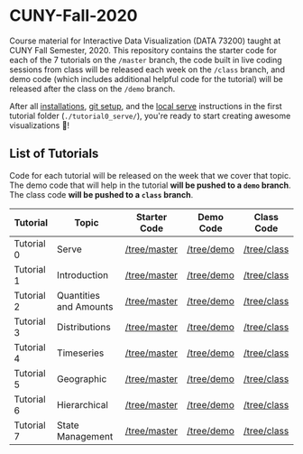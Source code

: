 # CUNY-Fall-2020

Course material for Interactive Data Visualization (DATA 73200) taught at CUNY Fall Semester, 2020. This repository contains the starter code for each of the 7 tutorials on the `/master` branch, the code built in live coding sessions from class will be released each week on the `/class` branch, and demo code (which includes additional helpful code for the tutorial) will be released after the class on the `/demo` branch. 

After all [installations](./tutorial0_serve/1_INSTALL.md), [git setup](./tutorial0_serve/GIT_SETUP.md), and the [local serve](./tutorial0_serve/BASIC_SERVER.md) instructions in the first tutorial folder (`./tutorial0_serve/`), you're ready to start creating awesome visualizations 🎉!

## List of Tutorials

Code for each tutorial will be released on the week that we cover that topic. The demo code that will help in the tutorial **will be pushed to a `demo` branch**. The class code **will be pushed to a `class` branch**.

| Tutorial | Topic | Starter Code | Demo Code | Class Code |
| ------ | ----- | ------ | ----- | ----- |
| Tutorial 0 | Serve | [/tree/master](https://github.com/InteractiveDataVis/Interactive-Data-Vis-Fall2020/tree/master/tutorial0_serve) | [/tree/demo](https://github.com/InteractiveDataVis/Interactive-Data-Vis-Fall2020/tree/demo/tutorial0_serve) | [/tree/class](https://github.com/InteractiveDataVis/Interactive-Data-Vis-Fall2020/tree/class/tutorial0_serve)
| Tutorial 1 | Introduction | [/tree/master](https://github.com/InteractiveDataVis/Interactive-Data-Vis-Fall2020/tree/master/tutorial1_intro) | [/tree/demo](https://github.com/InteractiveDataVis/Interactive-Data-Vis-Fall2020/tree/demo/tutorial1_intro) | [/tree/class](https://github.com/InteractiveDataVis/Interactive-Data-Vis-Fall2020/tree/class/tutorial1_intro) |
| Tutorial 2 | Quantities and Amounts | [/tree/master](https://github.com/InteractiveDataVis/Interactive-Data-Vis-Fall2020/tree/master/tutorial2_quantities_and_amounts) | [/tree/demo](https://github.com/InteractiveDataVis/Interactive-Data-Vis-Fall2020/tree/demo/tutorial2_quantities_and_amounts) | [/tree/class](https://github.com/InteractiveDataVis/Interactive-Data-Vis-Fall2020/tree/class/tutorial2_quantities_and_amounts) |
| Tutorial 3 | Distributions | [/tree/master](https://github.com/InteractiveDataVis/Interactive-Data-Vis-Fall2020/tree/master/tutorial3_distributions) | [/tree/demo](https://github.com/InteractiveDataVis/Interactive-Data-Vis-Fall2020/tree/demo/tutorial3_distributions) | [/tree/class](https://github.com/InteractiveDataVis/Interactive-Data-Vis-Fall2020/tree/class/tutorial3_distributions) |
| Tutorial 4 | Timeseries | [/tree/master](https://github.com/InteractiveDataVis/Interactive-Data-Vis-Fall2020/tree/master/tutorial4_timeseries) | [/tree/demo](https://github.com/InteractiveDataVis/Interactive-Data-Vis-Fall2020/tree/demo/tutorial4_timeseries) | [/tree/class](https://github.com/InteractiveDataVis/Interactive-Data-Vis-Fall2020/tree/class/tutorial4_timeseries) |
| Tutorial 5 | Geographic | [/tree/master](https://github.com/InteractiveDataVis/Interactive-Data-Vis-Fall2020/tree/master/tutorial5_geographic) | [/tree/demo](https://github.com/InteractiveDataVis/Interactive-Data-Vis-Fall2020/tree/demo/tutorial5_geographic) | [/tree/class](https://github.com/InteractiveDataVis/Interactive-Data-Vis-Fall2020/tree/class/tutorial5_geographic) |
| Tutorial 6 | Hierarchical | [/tree/master](https://github.com/InteractiveDataVis/Interactive-Data-Vis-Fall2020/tree/master/tutorial6_hierarchical) | [/tree/demo](https://github.com/InteractiveDataVis/Interactive-Data-Vis-Fall2020/tree/demo/tutorial6_hierarchical) | [/tree/class](https://github.com/InteractiveDataVis/Interactive-Data-Vis-Fall2020/tree/class/tutorial6_hierarchical) |
| Tutorial 7 | State Management | [/tree/master](https://github.com/InteractiveDataVis/Interactive-Data-Vis-Fall2020/tree/master/tutorial7_state_management) | [/tree/demo](https://github.com/InteractiveDataVis/Interactive-Data-Vis-Fall2020/tree/demo/tutorial7_state_management) | [/tree/class](https://github.com/InteractiveDataVis/Interactive-Data-Vis-Fall2020/tree/class/tutorial7_state_management) |